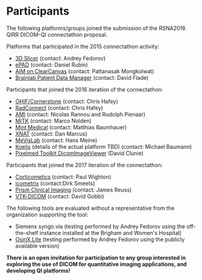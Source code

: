 # Participants
The following platforms/groups joined the submission of the RSNA2016 QIRR DICOM-QI connectathon proposal.

Platforms that participated in the 2015 connectathon activity:
* [3D Slicer](http://slicer.org) (contact: Andrey Fedorov)
* [ePAD](https://epad.stanford.edu/) (contact: Daniel Rubin)
* [AIM on ClearCanvas](http://www.ict.mahidol.ac.th/research/Imaging-Informatics/index) (contact: Pattanasak Mongkolwat)
* [Brainlab Patient Data Manager](https://www.brainlab.com) (contact: David Flade)

Participants that joined the 2016 iteration of the connectathon:
* [OHIF/Cornerstone](https://github.com/OHIF) (contact: Chris Hafey)
* [RadConnect](https://www.radconnect.com/wp/) (contact: Chris Hafey)
* [AMI](https://github.com/FNNDSC/ami) (contact: Nicolas Rannou and Rudolph Pienaar)
* [MITK](http://mitk.org) (contact: Marco Nolden)
* [Mint Medical](https://mint-medical.com/products-solutions/) (contact: Matthias Baumhauer)
* [XNAT](https://www.xnat.org/) (contact: Dan Marcus)
* [MeVisLab](http://www.mevislab.de/) (contact: Hans Meine)
* [Koelis](http://koelis.com) (details of the actual platform TBD) (contact: Michael Baumann)
* [Pixelmed Toolkit DicomImageViewer](http://www.pixelmed.com/dicomtoolkit.html) (David Clunie)

Participants that joined the 2017 iteration of the connectathon:
* [Corticometics](http://www.corticometrics.com/) (contact: Paul Wighton)
* [icometrix](https://icometrix.com/) (contact:Dirk Smeets)
* [Prism Clinical Imaging](http://www.prismclinical.com/) (contact: James Reuss)
* [VTK-DICOM](https://www.gitbook.com/results/pm/vtk-dicom.md) (contact: David Gobbi)


The following tools are evaluated without a representative from the organization supporting the tool:
* Siemens syngo.via (testing performed by Andrey Fedorov using the off-the-shelf instance installed at the Brigham and Women's Hospital)
* [OsiriX Lite](http://www.osirix-viewer.com/ContributionOsiriX.html) (testing performed by Andrey Fedorov using the publicly available version)

**There is an open invitation for participation to any group interested in exploring the use of DICOM for quantitative imaging applications, and developing QI platforms!**

